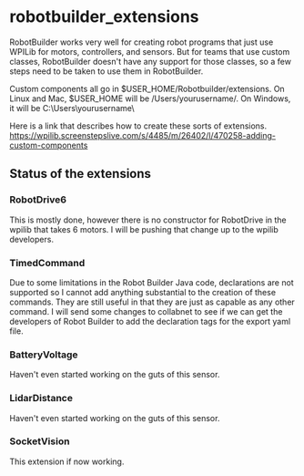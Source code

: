 # robotbuilder_extensions

RobotBuilder works very well for creating robot programs that just use WPILib for motors, controllers, and sensors. But for teams that use custom classes, RobotBuilder doesn't have any support for those classes, so a few steps need to be taken to use them in RobotBuilder.

Custom components all go in $USER_HOME/Robotbuilder/extensions. On Linux and Mac, $USER_HOME will be /Users/yourusername/. On Windows, it will be C:\Users\yourusername\

Here is a link that describes how to create these sorts of extensions.
https://wpilib.screenstepslive.com/s/4485/m/26402/l/470258-adding-custom-components

## Status of the extensions

### RobotDrive6

This is mostly done, however there is no constructor for RobotDrive in the wpilib that takes 6 motors. I will be pushing that change up to the wpilib developers.

### TimedCommand

Due to some limitations in the Robot Builder Java code, declarations are not supported so I cannot add anything substantial to the creation of these commands. They are still useful in that they are just as capable as any other command. I will send some changes to collabnet to see if we can get the developers of Robot Builder to add the declaration tags for the export yaml file.

### BatteryVoltage

Haven't even started working on the guts of this sensor.

### LidarDistance

Haven't even started working on the guts of this sensor.

### SocketVision

This extension if now working.
